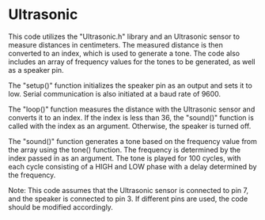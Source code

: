 # Ultrasonic

This code utilizes the "Ultrasonic.h" library and an Ultrasonic sensor to measure distances in centimeters. The measured distance is then converted to an index, which is used to generate a tone. The code also includes an array of frequency values for the tones to be generated, as well as a speaker pin.

The "setup()" function initializes the speaker pin as an output and sets it to low. Serial communication is also initiated at a baud rate of 9600.

The "loop()" function measures the distance with the Ultrasonic sensor and converts it to an index. If the index is less than 36, the "sound()" function is called with the index as an argument. Otherwise, the speaker is turned off.

The "sound()" function generates a tone based on the frequency value from the array using the tone() function. The frequency is determined by the index passed in as an argument. The tone is played for 100 cycles, with each cycle consisting of a HIGH and LOW phase with a delay determined by the frequency.

Note: This code assumes that the Ultrasonic sensor is connected to pin 7, and the speaker is connected to pin 3. If different pins are used, the code should be modified accordingly.
